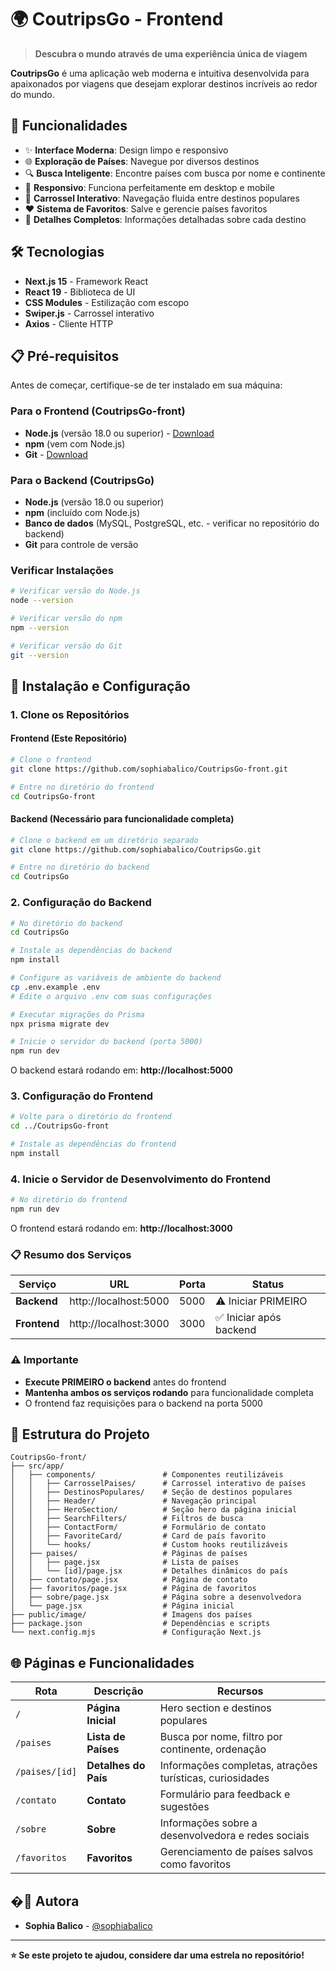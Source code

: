# 🌍 CoutripsGo - Frontend

> **Descubra o mundo através de uma experiência única de viagem**

**CoutripsGo** é uma aplicação web moderna e intuitiva desenvolvida para apaixonados por viagens que desejam explorar destinos incríveis ao redor do mundo.

## 🚀 Funcionalidades

- ✨ **Interface Moderna**: Design limpo e responsivo
- 🌐 **Exploração de Países**: Navegue por diversos destinos
- 🔍 **Busca Inteligente**: Encontre países com busca por nome e continente
- 📱 **Responsivo**: Funciona perfeitamente em desktop e mobile
- 🎠 **Carrossel Interativo**: Navegação fluida entre destinos populares
- ❤️ **Sistema de Favoritos**: Salve e gerencie países favoritos
- 📍 **Detalhes Completos**: Informações detalhadas sobre cada destino

## 🛠️ Tecnologias

- **Next.js 15** - Framework React
- **React 19** - Biblioteca de UI
- **CSS Modules** - Estilização com escopo
- **Swiper.js** - Carrossel interativo
- **Axios** - Cliente HTTP

## 📋 Pré-requisitos

Antes de começar, certifique-se de ter instalado em sua máquina:

### Para o Frontend (CoutripsGo-front)
- **Node.js** (versão 18.0 ou superior) - [Download](https://nodejs.org/)
- **npm** (vem com Node.js)
- **Git** - [Download](https://git-scm.com/)

### Para o Backend (CoutripsGo)
- **Node.js** (versão 18.0 ou superior)
- **npm** (incluído com Node.js)
- **Banco de dados** (MySQL, PostgreSQL, etc. - verificar no repositório do backend)
- **Git** para controle de versão

### Verificar Instalações
```bash
# Verificar versão do Node.js
node --version

# Verificar versão do npm
npm --version

# Verificar versão do Git
git --version
```

## 🚀 Instalação e Configuração

### 1. Clone os Repositórios

#### Frontend (Este Repositório)
```bash
# Clone o frontend
git clone https://github.com/sophiabalico/CoutripsGo-front.git

# Entre no diretório do frontend
cd CoutripsGo-front
```

#### Backend (Necessário para funcionalidade completa)
```bash
# Clone o backend em um diretório separado
git clone https://github.com/sophiabalico/CoutripsGo.git

# Entre no diretório do backend
cd CoutripsGo
```

### 2. Configuração do Backend

```bash
# No diretório do backend
cd CoutripsGo

# Instale as dependências do backend
npm install

# Configure as variáveis de ambiente do backend
cp .env.example .env
# Edite o arquivo .env com suas configurações

# Executar migrações do Prisma
npx prisma migrate dev

# Inicie o servidor do backend (porta 5000)
npm run dev
```

O backend estará rodando em: **http://localhost:5000**

### 3. Configuração do Frontend

```bash
# Volte para o diretório do frontend
cd ../CoutripsGo-front

# Instale as dependências do frontend
npm install
```

### 4. Inicie o Servidor de Desenvolvimento do Frontend

```bash
# No diretório do frontend
npm run dev
```

O frontend estará rodando em: **http://localhost:3000**

### 📋 Resumo dos Serviços

| Serviço | URL | Porta | Status |
|---------|-----|-------|--------|
| **Backend** | http://localhost:5000 | 5000 | ⚠️ Iniciar PRIMEIRO |
| **Frontend** | http://localhost:3000 | 3000 | ✅ Iniciar após backend |

### ⚠️ Importante

- **Execute PRIMEIRO o backend** antes do frontend
- **Mantenha ambos os serviços rodando** para funcionalidade completa
- O frontend faz requisições para o backend na porta 5000

## 📁 Estrutura do Projeto

```
CoutripsGo-front/
├── src/app/
│   ├── components/               # Componentes reutilizáveis
│   │   ├── CarrosselPaises/      # Carrossel interativo de países
│   │   ├── DestinosPopulares/    # Seção de destinos populares
│   │   ├── Header/               # Navegação principal
│   │   ├── HeroSection/          # Seção hero da página inicial
│   │   ├── SearchFilters/        # Filtros de busca
│   │   ├── ContactForm/          # Formulário de contato
│   │   ├── FavoriteCard/         # Card de país favorito
│   │   └── hooks/                # Custom hooks reutilizáveis
│   ├── paises/                   # Páginas de países
│   │   ├── page.jsx              # Lista de países
│   │   └── [id]/page.jsx         # Detalhes dinâmicos do país
│   ├── contato/page.jsx          # Página de contato
│   ├── favoritos/page.jsx        # Página de favoritos
│   ├── sobre/page.jsx            # Página sobre a desenvolvedora
│   └── page.jsx                  # Página inicial
├── public/image/                 # Imagens dos países
├── package.json                  # Dependências e scripts
└── next.config.mjs               # Configuração Next.js
```
## 🌐 Páginas e Funcionalidades

| Rota | Descrição | Recursos |
|------|-----------|----------|
| `/` | **Página Inicial** | Hero section e destinos populares |
| `/paises` | **Lista de Países** | Busca por nome, filtro por continente, ordenação |
| `/paises/[id]` | **Detalhes do País** | Informações completas, atrações turísticas, curiosidades |
| `/contato` | **Contato** | Formulário para feedback e sugestões |
| `/sobre` | **Sobre** | Informações sobre a desenvolvedora e redes sociais |
| `/favoritos` | **Favoritos** | Gerenciamento de países salvos como favoritos |

## �👥 Autora

- **Sophia Balico** - [@sophiabalico](https://github.com/sophiabalico)

---

**⭐ Se este projeto te ajudou, considere dar uma estrela no repositório!**
